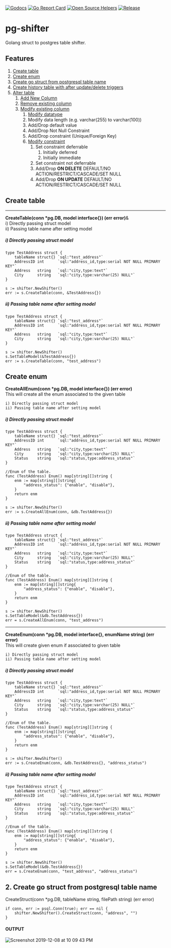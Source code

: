 [![Godocs](https://img.shields.io/badge/golang-documentation-blue.svg)](https://www.godoc.org/github.com/mayur-tolexo/pg-shifter)
[![Go Report Card](https://goreportcard.com/badge/github.com/mayur-tolexo/pg-shifter)](https://goreportcard.com/report/github.com/mayur-tolexo/pg-shifter)
[![Open Source Helpers](https://www.codetriage.com/mayur-tolexo/sworker/badges/users.svg)](https://www.codetriage.com/mayur-tolexo/pg-shifter)
[![Release](https://img.shields.io/github/release/mayur-tolexo/sworker.svg?style=flat-square)](https://github.com/mayur-tolexo/pg-shifter/releases)

# pg-shifter
Golang struct to postgres table shifter.

## Features
1. [Create table](#create-table)
2. [Create enum](#create-enum)
3. [Create go struct from postgresql table name](#create-go-struct-from-postgresql-table-name)
4. [Create history table with after update/delete triggers](#recovery)
5. [Alter table](#recovery)
	1. [Add New Column](#add-new-column)
	2. [Remove existing column](#remove-existing-column)
	3. [Modify existing column](#modify-existing-column)
		1. [Modify datatype](#modify-datatype)
		2. Modify data length (e.g. varchar(255) to varchar(100))
		3. Add/Drop default value
		4. Add/Drop Not Null Constraint
		5. Add/Drop constraint (Unique/Foreign Key)
		6. [Modify constraint](#modify-constraint)
			1. Set constraint deferrable
				1. Initially deferred
				1. Initially immediate
			2. Set constraint not deferrable
			3. Add/Drop **ON DELETE** DEFAULT/NO ACTION/RESTRICT/CASCADE/SET NULL
			4. Add/Drop **ON UPDATE** DEFAULT/NO ACTION/RESTRICT/CASCADE/SET NULL


## Create table
---------------
__CreateTable(conn *pg.DB, model interface{}) (err error)__&  
i) Directly passing struct model  
ii) Passing table name after setting model  

##### i) Directly passing struct model
```
type TestAddress struct {
	tableName struct{} `sql:"test_address"`
	AddressID int      `sql:"address_id,type:serial NOT NULL PRIMARY KEY"`
	Address   string   `sql:"city,type:text"`
	City      string   `sql:"city,type:varchar(25) NULL"`
}

s := shifter.NewShifter()
err := s.CreateTable(conn, &TestAddress{})
```
##### ii) Passing table name after setting model
```
type TestAddress struct {
	tableName struct{} `sql:"test_address"`
	AddressID int      `sql:"address_id,type:serial NOT NULL PRIMARY KEY"`
	Address   string   `sql:"city,type:text"`
	City      string   `sql:"city,type:varchar(25) NULL"`
}

s := shifter.NewShifter()
s.SetTableModel(&TestAddress{})
err := s.CreateTable(conn, "test_address")
```

## Create enum
__CreateAllEnum(conn *pg.DB, model interface{}) (err error)__   
This will create all the enum associated to the given table  
```
i) Directly passing struct model   
ii) Passing table name after setting model  
```

##### i) Directly passing struct model
```
type TestAddress struct {
	tableName struct{} `sql:"test_address"`
	AddressID int      `sql:"address_id,type:serial NOT NULL PRIMARY KEY"`
	Address   string   `sql:"city,type:text"`
	City      string   `sql:"city,type:varchar(25) NULL"`
	Status    string   `sql:"status,type:address_status"`
}

//Enum of the table.
func (TestAddress) Enum() map[string][]string {
	enm := map[string][]string{
		"address_status": {"enable", "disable"},
	}
	return enm
}

s := shifter.NewShifter()
err := s.CreateAllEnum(conn, &db.TestAddress{})
```
##### ii) Passing table name after setting model
```
type TestAddress struct {
	tableName struct{} `sql:"test_address"`
	AddressID int      `sql:"address_id,type:serial NOT NULL PRIMARY KEY"`
	Address   string   `sql:"city,type:text"`
	City      string   `sql:"city,type:varchar(25) NULL"`
	Status    string   `sql:"status,type:address_status"`
}

//Enum of the table.
func (TestAddress) Enum() map[string][]string {
	enm := map[string][]string{
		"address_status": {"enable", "disable"},
	}
	return enm
}

s := shifter.NewShifter()
s.SetTableModel(&db.TestAddress{})
err = s.CreateAllEnum(conn, "test_address")
```

---------------

__CreateEnum(conn *pg.DB, model interface{}, enumName string) (err error)__  
This will create given enum if associated to given table  
```
i) Directly passing struct model   
ii) Passing table name after setting model  
```

##### i) Directly passing struct model
```
type TestAddress struct {
	tableName struct{} `sql:"test_address"`
	AddressID int      `sql:"address_id,type:serial NOT NULL PRIMARY KEY"`
	Address   string   `sql:"city,type:text"`
	City      string   `sql:"city,type:varchar(25) NULL"`
	Status    string   `sql:"status,type:address_status"`
}

//Enum of the table.
func (TestAddress) Enum() map[string][]string {
	enm := map[string][]string{
		"address_status": {"enable", "disable"},
	}
	return enm
}

s := shifter.NewShifter()
err := s.CreateEnum(conn, &db.TestAddress{}, "address_status")
```
##### ii) Passing table name after setting model
```
type TestAddress struct {
	tableName struct{} `sql:"test_address"`
	AddressID int      `sql:"address_id,type:serial NOT NULL PRIMARY KEY"`
	Address   string   `sql:"city,type:text"`
	City      string   `sql:"city,type:varchar(25) NULL"`
	Status    string   `sql:"status,type:address_status"`
}

//Enum of the table.
func (TestAddress) Enum() map[string][]string {
	enm := map[string][]string{
		"address_status": {"enable", "disable"},
	}
	return enm
}

s := shifter.NewShifter()
s.SetTableModel(&db.TestAddress{})
err = s.CreateEnum(conn, "test_address", "address_status")
```


## 2. Create go struct from postgresql table name
CreateStruct(conn *pg.DB, tableName string, filePath string) (err error)
```
if conn, err := psql.Conn(true); err == nil {
	shifter.NewShifter().CreateStruct(conn, "address", "")
}
```
#### OUTPUT
![Screenshot 2019-12-08 at 10 09 43 PM](https://user-images.githubusercontent.com/20511920/70392617-db073f80-1a07-11ea-856c-cf83247db3dd.png)
